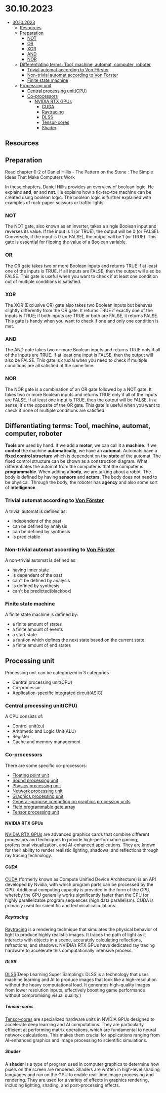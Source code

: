 # 30.10.2023

- [30.10.2023](#30102023)
  - [Resources](#resources)
  - [Preparation](#preparation)
    - [NOT](#not)
    - [OR](#or)
    - [XOR](#xor)
    - [AND](#and)
    - [NOR](#nor)
  - [Differentiating terms: Tool, machine, automat, computer, roboter](#differentiating-terms-tool-machine-automat-computer-roboter)
    - [Trivial automat according to Von Förster](#trivial-automat-according-to-von-förster)
    - [Non-trivial automat according to Von Förster](#non-trivial-automat-according-to-von-förster)
    - [Finite state machine](#finite-state-machine)
  - [Processing unit](#processing-unit)
    - [Central processing unit(CPU)](#central-processing-unitcpu)
    - [Co-processors](#co-processors)
      - [NVIDIA RTX GPUs](#nvidia-rtx-gpus)
        - [CUDA](#cuda)
        - [Raytracing](#raytracing)
        - [DLSS](#dlss)
        - [Tensor-cores](#tensor-cores)
        - [Shader](#shader)

## Resources

## Preparation

Read chapter 0-2 of Daniel Hillis - The Pattern on the Stone : The Simple Ideas That Make Computers Work

In these chapters, Daniel Hillis provides an overview of boolean logic. He explains **and**, **or** and **not**. He explains how a tic-tac-toe machine can be created using boolean logic. The boolean logic is further explained with examples of rock-paper-scissors or traffic lights.

### NOT
The NOT gate, also known as an inverter, takes a single Boolean input and reverses its value. If the input is 1 (or TRUE), the output will be 0 (or FALSE). Conversely, if the input is 0 (or FALSE), the output will be 1 (or TRUE). This gate is essential for flipping the value of a Boolean variable.

### OR
The OR gate takes two or more Boolean inputs and returns TRUE if at least one of the inputs is TRUE. If all inputs are FALSE, then the output will also be FALSE. This gate is useful when you want to check if at least one condition out of multiple conditions is satisfied.

### XOR
The XOR (Exclusive OR) gate also takes two Boolean inputs but behaves slightly differently from the OR gate. It returns TRUE if exactly one of the inputs is TRUE; if both inputs are TRUE or both are FALSE, it returns FALSE. This gate is handy when you want to check if one and only one condition is met.

### AND
The AND gate takes two or more Boolean inputs and returns TRUE only if all of the inputs are TRUE. If at least one input is FALSE, then the output will also be FALSE. This gate is crucial when you need to check if multiple conditions are all satisfied at the same time.

### NOR
The NOR gate is a combination of an OR gate followed by a NOT gate. It takes two or more Boolean inputs and returns TRUE only if all of the inputs are FALSE. If at least one input is TRUE, then the output will be FALSE. In a sense, it's the opposite of the OR gate. This gate is useful when you want to check if none of multiple conditions are satisfied.


## Differentiating terms: Tool, machine, automat, computer, roboter

**Tools** are used by hand. If we add a **motor**, we can call it a **machine**. If we **control** the machine **automatically**, we have an **automat**. Automats have a **fixed control structure** which is dependent on the **state** of the automat. The fixed control structure can be shown as a construction diagram.
What differentiates the automat from the computer is that the computer is **programmable**. When adding a **body**, we are talking about a robot. The body is defined by having **sensors** and **actors**. The body does not need to be physical. Through the body, the roboter has **agency** and also some sort of **intelligence**.

### Trivial automat according to [Von Förster](https://de.wikipedia.org/wiki/Heinz_von_Foerster)

A trivial automat is defined as:
- independent of the past
- can be defined by analysis
- can be defined by synthesis
- is predictable

### Non-trivial automat according to [Von Förster](https://de.wikipedia.org/wiki/Heinz_von_Foerster)

A non-trivial automat is defined as:
- having inner state
- is dependent of the past
- can't be defined by analysis
- is defined by synthesis
- can't be predicted(blackbox)

### Finite state machine

A finite state machine is defined by:
- a finite amount of states
- a finite amount of events
- a start state
- a funtion which defines the next state based on the current state
- a finite amount of end states

## Processing unit

Processing unit can be categorized in 3 categories
- Central processing unit(CPU)
- Co-processor
- Application-specific integrated circuit(ASIC)

### Central processing unit(CPU)

A CPU consists of:
- Control unit(cu)
- Arithmetic and Logic Unit(ALU)
- Register
- Cache and memory management

### Co-processors

There are some specific co-processors:
- [Floating point unit](https://en.wikipedia.org/wiki/Floating-point_unit)
- [Sound processing unit](https://de.wikipedia.org/wiki/Soundprozessor)
- [Physics processing unit](https://en.wikipedia.org/wiki/Physics_processing_unit)
- [Network processing unit](https://en.wikipedia.org/wiki/Network_processor)
- [Graphics processing unit](https://en.wikipedia.org/wiki/Graphics_processing_unit)
- [General-purpose computing on graphics processing units](https://en.wikipedia.org/wiki/General-purpose_computing_on_graphics_processing_units)
- [Field programmable gate array](https://de.wikipedia.org/wiki/Field_Programmable_Gate_Array)
- [Tensor processing unit](https://en.wikipedia.org/wiki/Field-programmable_gate_array)

#### NVIDIA RTX GPUs

[NVIDIA RTX GPUs](https://www.nvidia.com/de-de/geforce/rtx/) are advanced graphics cards that combine different processors and techniques to provide high-performance gaming, professional visualization, and AI-enhanced applications. They are known for their ability to render realistic lighting, shadows, and reflections through ray tracing technology.

##### CUDA

[CUDA](https://developer.nvidia.com/cuda-toolkit) (formerly known as Compute Unified Device Architecture) is an API developed by Nvidia, with which program parts can be processed by the GPU. Additional computing capacity is provided in the form of the GPU, whereby the GPU generally works significantly faster than the CPU for highly parallelizable program sequences (high data parallelism). CUDA is primarily used for scientific and technical calculations.

##### Raytracing 

[Raytracing](https://developer.nvidia.com/rtx/ray-tracing) is a rendering technique that simulates the physical behavior of light to produce highly realistic images. It traces the path of light as it interacts with objects in a scene, accurately calculating reflections, refractions, and shadows. NVIDIA’s RTX GPUs have dedicated ray tracing hardware to accelerate this computationally intensive process.

##### DLSS

[DLSS](https://developer.nvidia.com/rtx/dlss)(Deep Learning Super Sampling): DLSS is a technology that uses machine learning and AI to produce images that look like a high-resolution without the heavy computational load. It generates high-quality images from lower resolution inputs, effectively boosting game performance without compromising visual quality.)

##### Tensor-cores

[Tensor-cores](https://www.nvidia.com/en-us/data-center/tensor-cores/) are specialized hardware units in NVIDIA GPUs designed to accelerate deep learning and AI computations. They are particularly efficient at performing matrix operations, which are fundamental to neural network calculations. This makes them crucial for applications ranging from AI-enhanced graphics and image processing to scientific simulations.

##### Shader

A **shader** is a type of program used in computer graphics to determine how pixels on the screen are rendered. Shaders are written in high-level shading languages and run on the GPU to enable real-time image processing and rendering. They are used for a variety of effects in graphics rendering, including lighting, shading, and post-processing effects.

